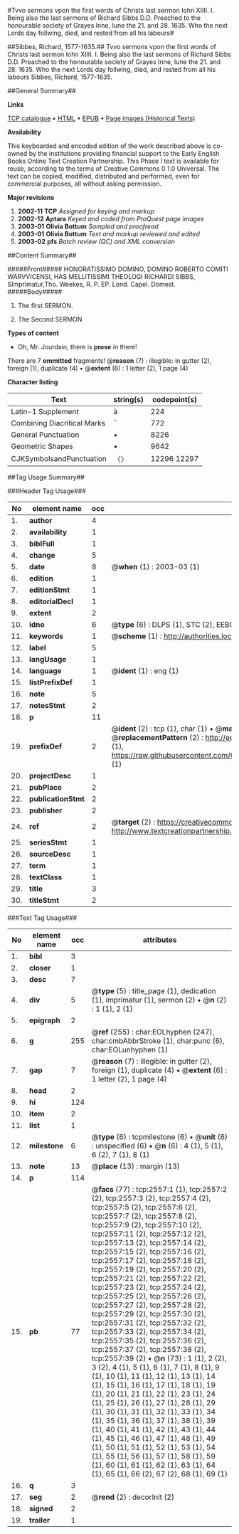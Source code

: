 #Tvvo sermons vpon the first words of Christs last sermon Iohn XIIII. I. Being also the last sermons of Richard Sibbs D.D. Preached to the honourable society of Grayes Inne, Iune the 21. and 28. 1635. Who the next Lords day follwing, died, and rested from all his labours#

##Sibbes, Richard, 1577-1635.##
Tvvo sermons vpon the first words of Christs last sermon Iohn XIIII. I. Being also the last sermons of Richard Sibbs D.D. Preached to the honourable society of Grayes Inne, Iune the 21. and 28. 1635. Who the next Lords day follwing, died, and rested from all his labours
Sibbes, Richard, 1577-1635.

##General Summary##

**Links**

[TCP catalogue](http://www.ota.ox.ac.uk/tcp/)  • 
[HTML](http://tei.it.ox.ac.uk/tcp/Texts-HTML/free/A12/A12205.html)  • 
[EPUB](http://tei.it.ox.ac.uk/tcp/Texts-EPUB/free/A12/A12205.epub) • 
[Page images (Historical Texts)](https://data.historicaltexts.jisc.ac.uk/view?pubId=eebo-99838192e&pageId=eebo-99838192e-2557-1)

**Availability**

This keyboarded and encoded edition of the
	       work described above is co-owned by the institutions
	       providing financial support to the Early English Books
	       Online Text Creation Partnership. This Phase I text is
	       available for reuse, according to the terms of Creative
	       Commons 0 1.0 Universal. The text can be copied,
	       modified, distributed and performed, even for
	       commercial purposes, all without asking permission.

**Major revisions**

1. __2002-11__ __TCP__ *Assigned for keying and markup*
1. __2002-12__ __Aptara__ *Keyed and coded from ProQuest page images*
1. __2003-01__ __Olivia Bottum__ *Sampled and proofread*
1. __2003-01__ __Olivia Bottum__ *Text and markup reviewed and edited*
1. __2003-02__ __pfs__ *Batch review (QC) and XML conversion*

##Content Summary##

#####Front#####
HONORATISSIMO DOMINO,
DOMINO ROBERTO COMITI WARVVICENSI,
HAS
MELLITISSIMI THEOLOGI
RICHARDI SIBBS, SImprimatur,Tho. Weekes, R. P. EP. Lond. Capel.
Domest.
#####Body#####

1. The first
SERMON.

1. The Second
SERMON

**Types of content**

  * Oh, Mr. Jourdain, there is **prose** in there!

There are 7 **ommitted** fragments! 
 @__reason__ (7) : illegible: in gutter (2), foreign (1), duplicate (4)  •  @__extent__ (6) : 1 letter (2), 1 page (4)

**Character listing**


|Text|string(s)|codepoint(s)|
|---|---|---|
|Latin-1 Supplement|à|224|
|Combining             Diacritical Marks|̄|772|
|General Punctuation|•|8226|
|Geometric Shapes|▪|9642|
|CJKSymbolsandPunctuation|〈〉|12296 12297|

##Tag Usage Summary##

###Header Tag Usage###

|No|element name|occ|attributes|
|---|---|---|---|
|1.|__author__|4||
|2.|__availability__|1||
|3.|__biblFull__|1||
|4.|__change__|5||
|5.|__date__|8| @__when__ (1) : 2003-03 (1)|
|6.|__edition__|1||
|7.|__editionStmt__|1||
|8.|__editorialDecl__|1||
|9.|__extent__|2||
|10.|__idno__|6| @__type__ (6) : DLPS (1), STC (2), EEBO-CITATION (1), PROQUEST (1), VID (1)|
|11.|__keywords__|1| @__scheme__ (1) : http://authorities.loc.gov/ (1)|
|12.|__label__|5||
|13.|__langUsage__|1||
|14.|__language__|1| @__ident__ (1) : eng (1)|
|15.|__listPrefixDef__|1||
|16.|__note__|5||
|17.|__notesStmt__|2||
|18.|__p__|11||
|19.|__prefixDef__|2| @__ident__ (2) : tcp (1), char (1)  •  @__matchPattern__ (2) : ([0-9\-]+):([0-9IVX]+) (1), (.+) (1)  •  @__replacementPattern__ (2) : http://eebo.chadwyck.com/downloadtiff?vid=$1&page=$2 (1), https://raw.githubusercontent.com/textcreationpartnership/Texts/master/tcpchars.xml#$1 (1)|
|20.|__projectDesc__|1||
|21.|__pubPlace__|2||
|22.|__publicationStmt__|2||
|23.|__publisher__|2||
|24.|__ref__|2| @__target__ (2) : https://creativecommons.org/publicdomain/zero/1.0/ (1), http://www.textcreationpartnership.org/docs/. (1)|
|25.|__seriesStmt__|1||
|26.|__sourceDesc__|1||
|27.|__term__|1||
|28.|__textClass__|1||
|29.|__title__|3||
|30.|__titleStmt__|2||


###Text Tag Usage###

|No|element name|occ|attributes|
|---|---|---|---|
|1.|__bibl__|3||
|2.|__closer__|1||
|3.|__desc__|7||
|4.|__div__|5| @__type__ (5) : title_page (1), dedication (1), imprimatur (1), sermon (2)  •  @__n__ (2) : 1 (1), 2 (1)|
|5.|__epigraph__|2||
|6.|__g__|255| @__ref__ (255) : char:EOLhyphen (247), char:cmbAbbrStroke (1), char:punc (6), char:EOLunhyphen (1)|
|7.|__gap__|7| @__reason__ (7) : illegible: in gutter (2), foreign (1), duplicate (4)  •  @__extent__ (6) : 1 letter (2), 1 page (4)|
|8.|__head__|2||
|9.|__hi__|124||
|10.|__item__|2||
|11.|__list__|1||
|12.|__milestone__|6| @__type__ (6) : tcpmilestone (6)  •  @__unit__ (6) : unspecified (6)  •  @__n__ (6) : 4 (1), 5 (1), 6 (2), 7 (1), 8 (1)|
|13.|__note__|13| @__place__ (13) : margin (13)|
|14.|__p__|114||
|15.|__pb__|77| @__facs__ (77) : tcp:2557:1 (1), tcp:2557:2 (2), tcp:2557:3 (2), tcp:2557:4 (2), tcp:2557:5 (2), tcp:2557:6 (2), tcp:2557:7 (2), tcp:2557:8 (2), tcp:2557:9 (2), tcp:2557:10 (2), tcp:2557:11 (2), tcp:2557:12 (2), tcp:2557:13 (2), tcp:2557:14 (2), tcp:2557:15 (2), tcp:2557:16 (2), tcp:2557:17 (2), tcp:2557:18 (2), tcp:2557:19 (2), tcp:2557:20 (2), tcp:2557:21 (2), tcp:2557:22 (2), tcp:2557:23 (2), tcp:2557:24 (2), tcp:2557:25 (2), tcp:2557:26 (2), tcp:2557:27 (2), tcp:2557:28 (2), tcp:2557:29 (2), tcp:2557:30 (2), tcp:2557:31 (2), tcp:2557:32 (2), tcp:2557:33 (2), tcp:2557:34 (2), tcp:2557:35 (2), tcp:2557:36 (2), tcp:2557:37 (2), tcp:2557:38 (2), tcp:2557:39 (2)  •  @__n__ (73) : 1 (1), 2 (2), 3 (2), 4 (1), 5 (1), 6 (1), 7 (1), 8 (1), 9 (1), 10 (1), 11 (1), 12 (1), 13 (1), 14 (1), 15 (1), 16 (1), 17 (1), 18 (1), 19 (1), 20 (1), 21 (1), 22 (1), 23 (1), 24 (1), 25 (1), 26 (1), 27 (1), 28 (1), 29 (1), 30 (1), 31 (1), 32 (1), 33 (1), 34 (1), 35 (1), 36 (1), 37 (1), 38 (1), 39 (1), 40 (1), 41 (1), 42 (1), 43 (1), 44 (1), 45 (1), 46 (1), 47 (1), 48 (1), 49 (1), 50 (1), 51 (1), 52 (1), 53 (1), 54 (1), 55 (1), 56 (1), 57 (1), 58 (1), 59 (1), 60 (1), 61 (1), 62 (1), 63 (1), 64 (1), 65 (1), 66 (2), 67 (2), 68 (1), 69 (1)|
|16.|__q__|3||
|17.|__seg__|2| @__rend__ (2) : decorInit (2)|
|18.|__signed__|2||
|19.|__trailer__|1||

